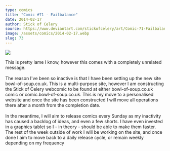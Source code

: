 ```yaml
---
type: comics
title: "Comic #71 - Failbalance"
date: 2014-02-17
author: Stick of Celery
source: https://www.deviantart.com/stickofcelery/art/Comic-71-Failbalance-434868172
image: /assets/comics/2014-02-17.webp
slug: 73
---
```


![](/assets/comics/2014-02-17.webp)

This is pretty lame I know, however this comes with a completely unrelated message.<br><br>The reason I've been so inactive is that I have been setting up the new site bowl-of-soup.co.uk. This is a multi-purpose site, however I am constructing the Stick of Celery webcomic to be found at either bowl-of-soup.co.uk comic or comic.bowl-of-soup.co.uk. This is my move to a personalised website and once the site has been constructed I will move all operations there after a month from the completion date.<br><br>In the meantime, I will aim to release comics every Sunday as my inactivity has caused a backlog of ideas, and even a few shorts. I have even invested in a graphics tablet so I - in theory - should be able to make them faster. The rest of the week outside of work I will be working on the site, and once done I aim to move back to a daily release cycle, or remain weekly depending on my frequency
